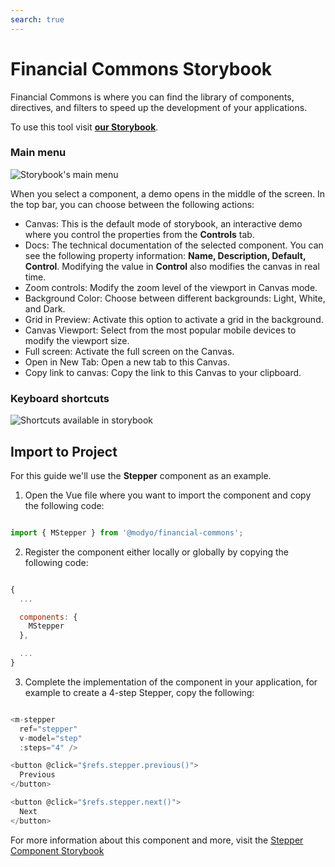 ```yaml
---
search: true
---
```


# Financial Commons Storybook

Financial Commons is where you can find the library of components, directives, and filters to speed up the development of your applications.

To use this tool visit **[our Storybook](https://modyo.github.io/financial-commons/)**.

### Main menu

<img src="/assets/img/widgets/storybook/mainmenu.png" alt="Storybook's main menu">

When you select a component, a demo opens in the middle of the screen. In the top bar, you can choose between the following actions:

- Canvas: This is the default mode of storybook, an interactive demo where you control the properties from the **Controls** tab.
- Docs: The technical documentation of the selected component. You can see the following property information: **Name, Description, Default, Control**. Modifying the value in **Control** also modifies the canvas in real time.
- Zoom controls: Modify the zoom level of the viewport in Canvas mode.
- Background Color: Choose between different backgrounds: Light, White, and Dark.
- Grid in Preview: Activate this option to activate a grid in the background.
- Canvas Viewport: Select from the most popular mobile devices to modify the viewport size.
- Full screen: Activate the full screen on the Canvas.
- Open in New Tab: Open a new tab to this Canvas.
- Copy link to canvas: Copy the link to this Canvas to your clipboard.

### Keyboard shortcuts

<img src="/assets/img/widgets/storybook/shortcuts.png" alt="Shortcuts available in storybook">

## Import to Project

For this guide we'll use the **Stepper** component as an example. 

1. Open the Vue file where you want to import the component and copy the following code:

```js

import { MStepper } from '@modyo/financial-commons';

```

2. Register the component either locally or globally by copying the following code:

```js

{
  ...

  components: {
    MStepper
  },

  ...
}

```

3. Complete the implementation of the component in your application, for example to create a 4-step Stepper, copy the following:

```js

<m-stepper
  ref="stepper"
  v-model="step"
  :steps="4" />

<button @click="$refs.stepper.previous()">
  Previous
</button>

<button @click="$refs.stepper.next()">
  Next
</button>

```

For more information about this component and more, visit the [Stepper Component Storybook](https://modyo.github.io/financial-commons/?path=/docs/components-stepper--basic)